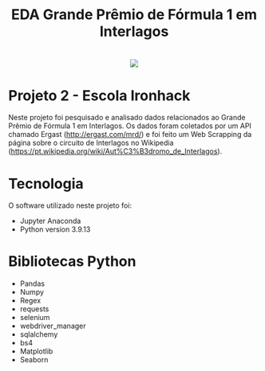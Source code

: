 # <h1 align="center"> EDA Grande Prêmio de Fórmula 1 em Interlagos </h1>

# <h1 align="center"> <img src="https://user-images.githubusercontent.com/119675645/235690493-c897aaae-bffd-4794-89a1-3ee5dc8da71f.png" > </h1>







# Projeto 2 - Escola Ironhack

Neste projeto foi pesquisado e analisado dados relacionados ao Grande Prêmio de Fórmula 1 em Interlagos. Os dados foram coletados por um API chamado Ergast (http://ergast.com/mrd/) e foi feito um Web Scrapping da página sobre o circuito de Interlagos no Wikipedia (https://pt.wikipedia.org/wiki/Aut%C3%B3dromo_de_Interlagos).

# Tecnologia

O software utilizado neste projeto foi:

* Jupyter Anaconda
* Python version  3.9.13

# Bibliotecas Python

* Pandas
* Numpy
* Regex
* requests
* selenium
* webdriver_manager
* sqlalchemy
* bs4
* Matplotlib
* Seaborn
